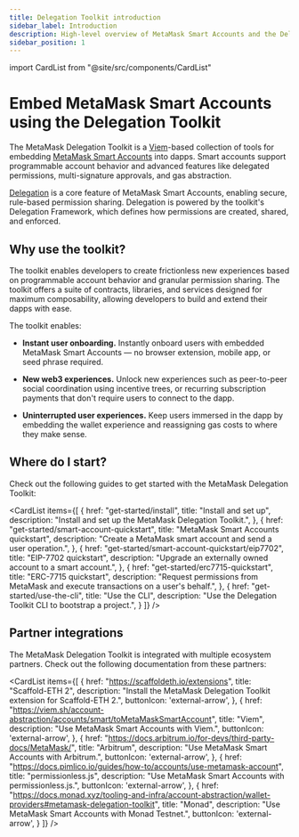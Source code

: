 ```yaml
---
title: Delegation Toolkit introduction
sidebar_label: Introduction
description: High-level overview of MetaMask Smart Accounts and the Delegation Toolkit.
sidebar_position: 1
---
```


import CardList from "@site/src/components/CardList"

# Embed MetaMask Smart Accounts using the Delegation Toolkit

The MetaMask Delegation Toolkit is a [Viem](https://viem.sh/)-based collection of tools for embedding [MetaMask Smart Accounts](concepts/smart-accounts.md) into dapps.
Smart accounts support programmable account behavior and advanced features like delegated permissions, multi-signature approvals, and gas abstraction.

[Delegation](concepts/delegation/index.md) is a core feature of MetaMask Smart Accounts, enabling secure, rule-based permission sharing.
Delegation is powered by the toolkit's Delegation Framework, which defines how 
permissions are created, shared, and enforced.

## Why use the toolkit?

The toolkit enables developers to create frictionless new experiences based on programmable account behavior and granular permission
sharing. The toolkit offers a suite of contracts, libraries, and services designed for
maximum composability, allowing developers to build and extend their dapps with ease.

The toolkit enables:

- **Instant user onboarding.** Instantly onboard users with embedded MetaMask Smart Accounts — no browser extension, mobile
  app, or seed phrase required.

- **New web3 experiences.** Unlock new experiences such as peer-to-peer social
  coordination using incentive trees, or recurring subscription payments that don't require users
  to connect to the dapp.

- **Uninterrupted user experiences.** Keep users immersed in the dapp by embedding the wallet
  experience and reassigning gas costs to where they make sense.

## Where do I start?

Check out the following guides to get started with the MetaMask Delegation Toolkit:

<CardList
  items={[
    {
      href: "get-started/install",
      title: "Install and set up",
      description: "Install and set up the MetaMask Delegation Toolkit.",
    },
    {
      href: "get-started/smart-account-quickstart",
      title: "MetaMask Smart Accounts quickstart",
      description: "Create a MetaMask smart account and send a user operation.",
    },
    {
      href: "get-started/smart-account-quickstart/eip7702",
      title: "EIP-7702 quickstart",
      description: "Upgrade an externally owned account to a smart account.",
    },
    {
      href: "get-started/erc7715-quickstart",
      title: "ERC-7715 quickstart",
      description: "Request permissions from MetaMask and execute transactions on a user's behalf.",
    },
    {
      href: "get-started/use-the-cli",
      title: "Use the CLI",
      description: "Use the Delegation Toolkit CLI to bootstrap a project.",
    }
  ]}
/>

## Partner integrations

The MetaMask Delegation Toolkit is integrated with multiple ecosystem partners.
Check out the following documentation from these partners:

<CardList
  items={[
    {
      href: "https://scaffoldeth.io/extensions",
      title: "Scaffold-ETH 2",
      description: "Install the MetaMask Delegation Toolkit extension for Scaffold-ETH 2.",
      buttonIcon: 'external-arrow',
    },
    {
      href: "https://viem.sh/account-abstraction/accounts/smart/toMetaMaskSmartAccount",
      title: "Viem",
      description: "Use MetaMask Smart Accounts with Viem.",
      buttonIcon: 'external-arrow',
    },
    {
      href: "https://docs.arbitrum.io/for-devs/third-party-docs/MetaMask/",
      title: "Arbitrum",
      description: "Use MetaMask Smart Accounts with Arbitrum.",
      buttonIcon: 'external-arrow',
    },
    {
      href: "https://docs.pimlico.io/guides/how-to/accounts/use-metamask-account",
      title: "permissionless.js",
      description: "Use MetaMask Smart Accounts with permissionless.js.",
      buttonIcon: 'external-arrow',
    },
    {
      href: "https://docs.monad.xyz/tooling-and-infra/account-abstraction/wallet-providers#metamask-delegation-toolkit",
      title: "Monad",
      description: "Use MetaMask Smart Accounts with Monad Testnet.",
      buttonIcon: 'external-arrow',
    }
  ]}
/>
